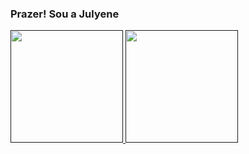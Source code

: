 ### Prazer! Sou a Julyene

<div>
<a  href= "">

<img height = "180em" src="https://github-readme-stats.vercel.app/api?username=Jullyene&show_icons=true&theme=gradient&include_all_commits=true&count_private=true"/>
<img height = "180em" src=""/>


  
</div>
